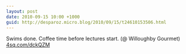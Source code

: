 ```yaml
---
layout: post
date: 2010-09-15 10:00 +1000
guid: http://desparoz.micro.blog/2010/09/15/t24610153506.html
---
```

Swims done. Coffee time before lectures start. (@ Willoughby Gourmet) [4sq.com/dckQZM](http://4sq.com/dckQZM)
